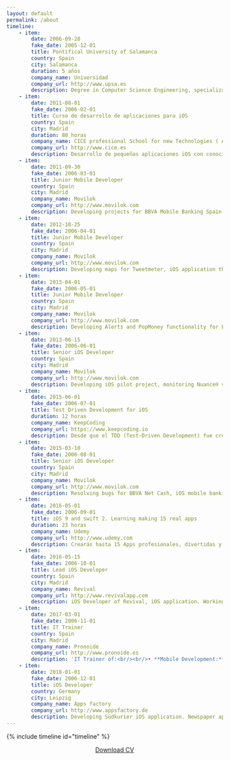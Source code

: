```yaml
---
layout: default
permalink: /about
timeline:
    - item:
        date: 2006-09-28
        fake_date: 2005-12-01
        title: Pontifical University of Salamanca
        country: Spain
        city: Salamanca
        duration: 5 años
        company_name: Universidad
        company_url: http://www.upsa.es
        description: Degree in Computer Science Engineering, specialization in Software Engineering.
    - item:
        date: 2011-08-01
        fake_date: 2006-02-01
        title: Curso de desarrollo de aplicaciones para iOS
        country: Spain
        city: Madrid
        duration: 80 horas
        company_name: CICE professional School for new Technologies ( Apple Certificate )
        company_url: http://www.cice.es        
        description: Desarrollo de pequeñas aplicaciones iOS con conocimientos sobre POO y Objective – C (lenguaje de programación indispensable en la creación de aplicaciones para IOS), siendo capaces de desarrollar planteamientos sencillos para el desarrollo de aplicaciones, tanto particularmente como en un equipo de trabajo.
    - item:
        date: 2011-09-30
        fake_date: 2006-03-01
        title: Junior Mobile Developer
        country: Spain
        city: Madrid
        company_name: Movilok
        company_url: http://www.movilok.com
        description: Developing projects for BBVA Mobile Banking Spain and USA for Windows Phone 7.   Working with a team o developers, Quality services and Front/End developers.
    - item:
        date: 2012-10-25
        fake_date: 2006-04-01
        title: Junior Mobile Developer
        country: Spain
        city: Madrid
        company_name: Movilok
        company_url: http://www.movilok.com
        description: Developing maps for Tweetmeter, iOS application that measures the impact of a tweet depending on the retweets within a range and the followers of the user who wrote the tweet. Working with a team of developers.
    - item:
        date: 2013-04-01
        fake_date: 2006-05-01
        title: Junior Mobile Developer
        country: Spain
        city: Madrid
        company_name: Movilok
        company_url: http://www.movilok.com
        description: Developing Alerts and PopMoney functionality for BBVA Compass, American Mobile Banking application for iOS. Analysing the functionality and full development of the project. Working with a team of developers and Quality services.<br/><br/>Resolving bugs and adding features for BBVA Mobile Banking iOS application for Peru and Argentina. Working with a team of developers to resolve them.<br/><br/>Project management for Windows Phone, Windows Phone 7 updating and migration to Windows Phone 8.
    - item:
        date: 2013-06-15
        fake_date: 2006-06-01
        title: Senior iOS Developer
        country: Spain
        city: Madrid
        company_name: Movilok
        company_url: http://www.movilok.com
        description: Developing iOS pilot project, monitoring Nuance® voice control to BBVA Mobile Banking Spain. Completing project development, interviews carried out with the client and monitoring the project deadlines. Working with Nuance® team for the full integration of his SDK.<br/><br/>Resolving bugs for BBVA Wallet iOS, application to manage payments by card. Working with a team of developers to resolve them.
    - item:
        date: 2015-06-01
        fake_date: 2006-07-01
        title: Test Driven Development for iOS
        duration: 12 horas
        company_name: KeepCoding
        company_url: https://www.keepcoding.io
        description: Desde que el TDD (Test-Driven Development) fue creado por Kent Beck, se ha extendido como la pólvora y goza de especial popularidad en estos momentos. Sin embargo, a menudo es mal aplicado y los equipos que lo implementan se ven aquejados de problemas comunes que terminan haciendo que se abandone:<br/><br/>• Se testa lo que no se debe.<br/>• Se diseñan mal los tests, de tal forma que un fallo tiene varias posibles causas.<br/>• Los tests tardan mucho en ejecutarse, haciendo que muchos desarrolladores se los salten.<br/>• Se intenta testarlo todo, en vez de aquello que hace falta.<br/>• No se sabe aplicar a las peculiaridades de iOS, Cocoa y Objective C.<br/><br/>La totalidad de estos errores se debe a que muchos equipos de desarrollo aprenden el “cómo” del TDD pero no el “por qué”. Solo existe una forma de modificar hábitos; practicando los nuevos. Por eso este curso, que ha sido impartido con éxito en varias empresas de Europa y LATAM, es fundamentalmente práctico y se basa en el desarrollo de una App real para iPhone.
    - item:
        date: 2015-03-10
        fake_date: 2006-08-01
        title: Senior iOS Developer
        country: Spain
        city: Madrid
        company_name: Movilok
        company_url: http://www.movilok.com
        description: Resolving bugs for BBVA Net Cash, iOS mobile banking for enterprises. Working with a team of developers to solve them.<br/><br/>Project manager of BBVA Link for Chile and México. Head of the team for iOS and Android, and developing the iOS application. Working in a team with other mobile developers, Quality services, and Front/End developers. Budget, planning and sales skills because of intense clients contact everyday.
    - item:
        date: 2016-05-01
        fake_date: 2006-09-01
        title: iOS 9 and swift 2. Learning making 15 real apps
        duration: 23 horas
        company_name: Udemy
        company_url: http://www.udemy.com
        description: Crearás hasta 15 Apps profesionales, divertidas y relevantes que te permitirán poner en práctica todos los conocimientos adquiridos a lo largo del curso y formar un portafolio sólido para comenzar tu carrera en desarrollo mobile.<br/>Aprenderás desarrollando. Está diseñado de manera tal que conocerás nuevos conceptos y podrás aplicarlos en un desarrollo real a tu propio ritmo y practicando inmediatamente.
    - item:
        date: 2016-05-15
        fake_date: 2006-10-01
        title: Lead iOS Developer
        country: Spain
        city: Madrid
        company_name: Revival
        company_url: http://www.revivalapp.com
        description: iOS Developer of Revival, iOS application. Working with a team of QA, back-end developer and designer in the team.
    - item:
        date: 2017-03-01
        fake_date: 2006-11-01
        title: IT Trainer
        country: Spain
        city: Madrid
        company_name: Pronoide
        company_url: http://www.pronoide.es
        description: 'IT Trainer of:<br/><br/>• **Mobile Development:** iOS, Android and Xamarin (359 hours).<br/>• **Big Data:** Hadoop and ElasticSearch (56 hours).<br/>• **Front End:** HTML5, CSS3, Javascript, Angular2, NodeJS, React, Polymer (146 hours).<br/>• **Testing tools:** Selenium, SoapUI, Spock, Geb, BDD, Cucumber (108 hours).<br/>• **Other tools and languages:** Java, C++, Groovy (86 hours).'
    - item:
        date: 2018-01-01
        fake_date: 2006-12-01
        title: iOS Developer
        country: Germany
        city: Leipzig
        company_name: Apps factory
        company_url: http://www.appsfactory.de
        description: Developing Südkurier iOS application. Newspaper app to read, safe and rate the latest news. App developed in Swift. Working with a full team, Project Manager, QA, back-end  and designer.<br/><br/>Development Pilot project to evaluate Augmented Reality framework in iOS. With this application you can scan a QR and see a video playing in augmented reality.<br/><br/>Working for Daimler USA developing Mercedes Home Automation feature. Feature to connect smart home services such as Nest or SmartThings to your car. Working in Silicon Valley with a full team, Project Manager, QA, back-end  and designer.<br/><br/>Working for Daimler AG into a team responsible of the good quality features. Our responsability was review team features and ensure that the code quality follows the Daimler standards. As well As we were responsible of the good sanity of the Continuos integration system. Also we develop some features for the application.<br/><br/>During this time we won the Daimler Supplier Award in the category Innovation agains over 60.000 other suppliers.
---
```

<div id="main" role="main">
{% include timeline id="timeline" %}
<div style="text-align: center;">
<p><a href="/assets/files/cv.pdf" class="btn btn--primary">Download CV</a></p>
</div>
</div>

